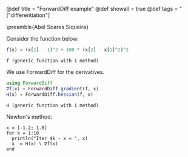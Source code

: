 @def title = "ForwardDiff example"
@def showall = true
@def tags = "["differentiation"]

\preamble{Abel Soares Siqueira}



Consider the function below:

```julia
f(x) = (x[1] - 1)^2 + 100 * (x[2] - x[1]^2)^2
```

```
f (generic function with 1 method)
```





We use ForwardDiff for the derivatives.

```julia
using ForwardDiff
∇f(x) = ForwardDiff.gradient(f, x)
H(x) = ForwardDiff.hessian(f, x)
```

```
H (generic function with 1 method)
```





Newton's method:

```
x = [-1.2; 1.0]
for k = 1:10
  println("Iter $k - x = ", x)
  x -= H(x) \ ∇f(x)
end
```
